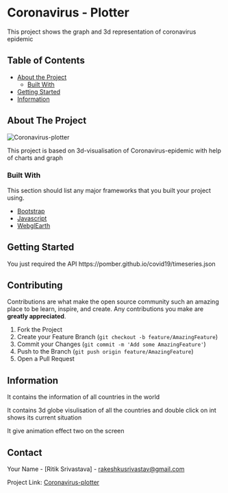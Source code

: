 <h1>Coronavirus - Plotter</h1>
<p>This project shows the graph and 3d representation of coronavirus epidemic</p>

<!-- TABLE OF CONTENTS -->
## Table of Contents

* [About the Project](#about-the-project)
  * [Built With](#built-with)
* [Getting Started](#getting-started)
* [Information](#information)



<!-- ABOUT THE PROJECT -->
## About The Project

![Coronavirus-plotter](final.gif)

This project is based on 3d-visualisation of Coronavirus-epidemic with help of charts and graph

### Built With
This section should list any major frameworks that you built your project using. 
* [Bootstrap](https://getbootstrap.com)
* [Javascript](https://javascript.com)
* [WebglEarth](https://www.webglearth.com/)


<!-- GETTING STARTED -->
## Getting Started
<p>You just required the API  https://pomber.github.io/covid19/timeseries.json </p>




<!-- CONTRIBUTING -->
## Contributing

Contributions are what make the open source community such an amazing place to be learn, inspire, and create. Any contributions you make are **greatly appreciated**.

1. Fork the Project
2. Create your Feature Branch (`git checkout -b feature/AmazingFeature`)
3. Commit your Changes (`git commit -m 'Add some AmazingFeature'`)
4. Push to the Branch (`git push origin feature/AmazingFeature`)
5. Open a Pull Request



<!-- Information -->
## Information
<p>It contains the information of all countries in the world</p>
<p>It contains 3d globe visulisation of all the countries and double click on int shows its current situation</p>
<p>It give animation effect two on the screen</p>




<!-- CONTACT -->
## Contact

Your Name - [Ritik Srivastava] - rakeshkusrivastav@gmail.com

Project Link: [Coronavirus-plotter](https://alexanderritik.github.io/Coronavirus-Epidemic/)

